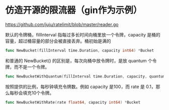 # 仿造开源的限流器（gin作为示例）

https://github.com/juju/ratelimit/blob/master/reader.go

默认的令牌桶，fillInterval 指每过多长时间向桶里放一个令牌，capacity 是桶的容量，超过桶容量的部分会被直接丢弃。桶初始是满的

```go
func NewBucket(fillInterval time.Duration, capacity int64) *Bucket
```


和普通的 NewBucket() 的区别是，每次向桶中放令牌时，是放 quantum 个令牌，而不是一个令牌。

```go
func NewBucketWithQuantum(fillInterval time.Duration, capacity, quantum int64) *Bucket
```


按照提供的比例，每秒钟填充令牌数。例如 capacity 是100，而 rate 是 0.1，那么每秒会填充10个令牌。
```go
func NewBucketWithRate(rate float64, capacity int64) *Bucket
```

